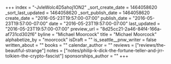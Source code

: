 +++
index = "-JvIeWolc4D5ahoj1ON2"
_sort_create_date = 1464058620
_sort_last_updated = 1464058620
_sort_publish_date = 1464058620
create_date = "2016-05-23T19:57:00-07:00"
publish_date = "2016-05-23T19:57:00-07:00"
date = "2016-05-23T19:57:00-07:00"
last_updated = "2016-05-23T19:57:00-07:00"
preview_url = "8d25cc21-2a46-84f4-166a-af731cd302f6"
byline = "Michael Moorcock"
title = "Michael Moorcock"
alphabetize_by = "moorcock"
isDraft = ""
is_seattle__pnw_writer = false
written_about = ""
books = ""
calendar_author = ""
reviews = ["reviews/the-beautiful-strange"]
notes = ["notes/philip-k-dick-the-fortune-teller-and-jrr-tolkien-the-crypto-fascist"]
sponsorships_author = ""
+++
